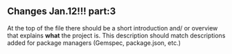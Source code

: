## Changes Jan.12!!! part:3

At the top of the file there should be a short introduction and/ or overview that explains **what** the project is. This description should match descriptions added for package managers (Gemspec, package.json, etc.)
